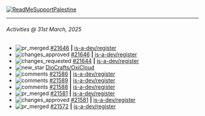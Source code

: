 [![ReadMeSupportPalestine](https://github.com/Safouene1/support-palestine-banner/blob/master/banner-support.svg)](https://github.com/Safouene1/support-palestine-banner)

---

<!--RECENT_ACTIVITY:last_update-->
###### Activities @ 31st March, 2025
<!--RECENT_ACTIVITY:last_update_end-->

<!--RECENT_ACTIVITY:start-->
- ![pr_merged](https://cdn.jsdelivr.net/gh/Readme-Workflows/Readme-Icons@main/icons/octicons/PullRequestMerged.svg) [#21646](https://github.com/is-a-dev/register/pull/21646) **|** [is-a-dev/register](https://github.com/is-a-dev/register)<br>
- ![changes_approved](https://cdn.jsdelivr.net/gh/Readme-Workflows/Readme-Icons@main/icons/octicons/ApprovedChanges.svg) [#21646](https://github.com/is-a-dev/register/pull/21646#pullrequestreview-2728070688) **|** [is-a-dev/register](https://github.com/is-a-dev/register)<br>
- ![changes_requested](https://cdn.jsdelivr.net/gh/Readme-Workflows/Readme-Icons@main/icons/octicons/RequestedChanges.svg) [#21644](https://github.com/is-a-dev/register/pull/21644#pullrequestreview-2728070183) **|** [is-a-dev/register](https://github.com/is-a-dev/register)<br>
- ![new_star](https://cdn.jsdelivr.net/gh/Readme-Workflows/Readme-Icons@main/icons/octicons/StarredRepositoryYellow.svg) [DioCrafts/OxiCloud](https://github.com/DioCrafts/OxiCloud)<br>
- ![comments](https://cdn.jsdelivr.net/gh/Readme-Workflows/Readme-Icons@main/icons/octicons/Comment.svg) [#21586](https://github.com/is-a-dev/register/pull/21586#issuecomment-2763100179) **|** [is-a-dev/register](https://github.com/is-a-dev/register)<br>
- ![comments](https://cdn.jsdelivr.net/gh/Readme-Workflows/Readme-Icons@main/icons/octicons/Comment.svg) [#21589](https://github.com/is-a-dev/register/pull/21589#issuecomment-2763099799) **|** [is-a-dev/register](https://github.com/is-a-dev/register)<br>
- ![comments](https://cdn.jsdelivr.net/gh/Readme-Workflows/Readme-Icons@main/icons/octicons/Comment.svg) [#21588](https://github.com/is-a-dev/register/pull/21588#issuecomment-2763099429) **|** [is-a-dev/register](https://github.com/is-a-dev/register)<br>
- ![pr_merged](https://cdn.jsdelivr.net/gh/Readme-Workflows/Readme-Icons@main/icons/octicons/PullRequestMerged.svg) [#21581](https://github.com/is-a-dev/register/pull/21581) **|** [is-a-dev/register](https://github.com/is-a-dev/register)<br>
- ![changes_approved](https://cdn.jsdelivr.net/gh/Readme-Workflows/Readme-Icons@main/icons/octicons/ApprovedChanges.svg) [#21581](https://github.com/is-a-dev/register/pull/21581#pullrequestreview-2727259717) **|** [is-a-dev/register](https://github.com/is-a-dev/register)<br>
- ![pr_merged](https://cdn.jsdelivr.net/gh/Readme-Workflows/Readme-Icons@main/icons/octicons/PullRequestMerged.svg) [#21572](https://github.com/is-a-dev/register/pull/21572) **|** [is-a-dev/register](https://github.com/is-a-dev/register)<br>
<!--RECENT_ACTIVITY:end-->
